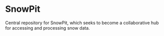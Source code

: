 # SnowPit
Central repository for SnowPit, which seeks to become a collaborative hub for accessing and processing snow data.
